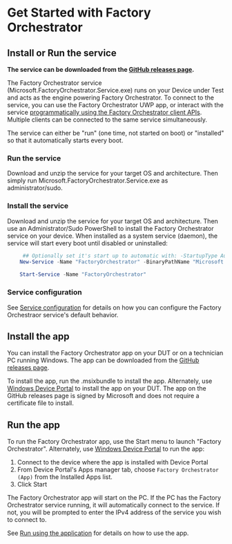 
# Get Started with Factory Orchestrator

## Install or Run the service
**The service can be downloaded from the [GitHub releases page](https://github.com/microsoft/FactoryOrchestrator/releases).**

The Factory Orchestrator service (Microsoft.FactoryOrchestrator.Service.exe) runs on your Device under Test and acts as the engine powering Factory Orchestrator. To connect to the service, you can use the Factory Orchestrator UWP app, or interact with the service [programmatically using the Factory Orchestrator client APIs](use-the-factory-orchestrator-api.md). Multiple clients can be connected to the same service simultaneously.

The service can either be "run" (one time, not started on boot) or "installed" so that it automatically starts every boot.

### Run the service
Download and unzip the service for your target OS and architecture. Then simply run Microsoft.FactoryOrchestrator.Service.exe as administrator/sudo.

### Install the service
Download and unzip the service for your target OS and architecture. Then use an Administrator/Sudo PowerShell to install the Factory Orchestrator service on your device. When installed as a system service (daemon), the service will start every boot until disabled or uninstalled:

```PowerShell
     ## Optionally set it's start up to automatic with: -StartupType Automatic
    New-Service -Name "FactoryOrchestrator" -BinaryPathName "Microsoft.FactoryOrchestrator.Service.exe"

    Start-Service -Name "FactoryOrchestrator"
```

### Service configuration
See [Service configuration](../service-configuration) for details on how you can configure the Factory Orchestraor service's default behavior.

## Install the app

You can install the Factory Orchestrator app on your DUT or on a technician PC running Windows. The app can be downloaded from the [GitHub releases page](https://github.com/microsoft/FactoryOrchestrator/releases).

To install the app, run the .msixbundle to install the app. Alternately, use [Windows Device Portal](https://docs.microsoft.com/en-us/windows/uwp/debug-test-perf/device-portal) to install the app on your DUT. The app on the GitHub releases page is signed by Microsoft and does not require a certificate file to install.

## Run the app

To run the Factory Orchestrator app, use the Start menu to launch "Factory Orchestrator". Alternately, use [Windows Device Portal](https://docs.microsoft.com/en-us/windows/uwp/debug-test-perf/device-portal) to run the app:

1. Connect to the device where the app is installed with Device Portal
2. From Device Portal's Apps manager tab, choose `Factory Orchestrator (App)` from the Installed Apps list.
3. Click Start

The Factory Orchestrator app will start on the PC. If the PC has the Factory Orchestrator service running, it will automatically connect to the service. If not, you will be prompted to enter the IPv4 address of the service you wish to connect to.

See [Run using the application](use-the-factory-orchestrator-app.md) for details on how to use the app.
